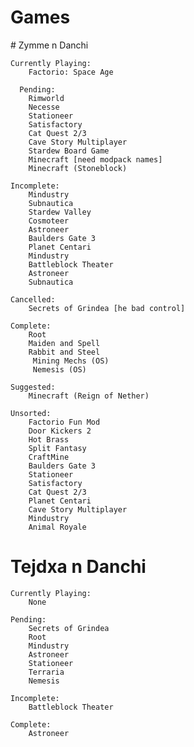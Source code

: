 # Games
<head> 
<link rel="shortcut icon" type="image/x-icon" href="favicon.png?">
</head>
# Zymme n Danchi

	Currently Playing:
		Factorio: Space Age
	
	  Pending:
		Rimworld
		Necesse
		Stationeer
		Satisfactory
		Cat Quest 2/3
		Cave Story Multiplayer
		Stardew Board Game
		Minecraft [need modpack names]
		Minecraft (Stoneblock)
	
	Incomplete:
		Mindustry
		Subnautica
		Stardew Valley
		Cosmoteer
		Astroneer
		Baulders Gate 3
		Planet Centari
		Mindustry
		Battleblock Theater
		Astroneer 
		Subnautica
	
	Cancelled:
		Secrets of Grindea [he bad control]
	
	Complete:
		Root
		Maiden and Spell
		Rabbit and Steel
		 Mining Mechs (OS)
		 Nemesis (OS)
	
	Suggested:
		Minecraft (Reign of Nether)

	Unsorted:
		Factorio Fun Mod 
		Door Kickers 2 
		Hot Brass 
		Split Fantasy 
		CraftMine 
		Baulders Gate 3 
		Stationeer 
		Satisfactory 
		Cat Quest 2/3 
		Planet Centari 
		Cave Story Multiplayer 
		Mindustry 
		Animal Royale 
# Tejdxa n Danchi

	Currently Playing:
		None
	
	Pending:
		Secrets of Grindea
		Root
		Mindustry
		Astroneer
		Stationeer
		Terraria
		Nemesis
	
	Incomplete:
		Battleblock Theater
	
	Complete:
		Astroneer
